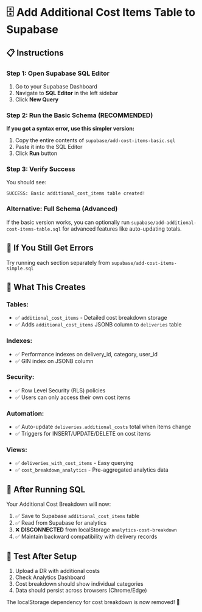 # 🗄️ Add Additional Cost Items Table to Supabase

## 📋 Instructions

### Step 1: Open Supabase SQL Editor
1. Go to your Supabase Dashboard
2. Navigate to **SQL Editor** in the left sidebar
3. Click **New Query**

### Step 2: Run the Basic Schema (RECOMMENDED)
**If you got a syntax error, use this simpler version:**

1. Copy the entire contents of `supabase/add-cost-items-basic.sql`
2. Paste it into the SQL Editor
3. Click **Run** button

### Step 3: Verify Success
You should see:
```
SUCCESS: Basic additional_cost_items table created!
```

### Alternative: Full Schema (Advanced)
If the basic version works, you can optionally run `supabase/add-additional-cost-items-table.sql` for advanced features like auto-updating totals.

## 🔧 If You Still Get Errors

Try running each section separately from `supabase/add-cost-items-simple.sql`

## 🎯 What This Creates

### Tables:
- ✅ `additional_cost_items` - Detailed cost breakdown storage
- ✅ Adds `additional_cost_items` JSONB column to `deliveries` table

### Indexes:
- ✅ Performance indexes on delivery_id, category, user_id
- ✅ GIN index on JSONB column

### Security:
- ✅ Row Level Security (RLS) policies
- ✅ Users can only access their own cost items

### Automation:
- ✅ Auto-update `deliveries.additional_costs` total when items change
- ✅ Triggers for INSERT/UPDATE/DELETE on cost items

### Views:
- ✅ `deliveries_with_cost_items` - Easy querying
- ✅ `cost_breakdown_analytics` - Pre-aggregated analytics data

## 🔗 After Running SQL

Your Additional Cost Breakdown will now:
1. ✅ Save to Supabase `additional_cost_items` table
2. ✅ Read from Supabase for analytics
3. ❌ **DISCONNECTED** from localStorage `analytics-cost-breakdown`
4. ✅ Maintain backward compatibility with delivery records

## 🧪 Test After Setup

1. Upload a DR with additional costs
2. Check Analytics Dashboard
3. Cost breakdown should show individual categories
4. Data should persist across browsers (Chrome/Edge)

The localStorage dependency for cost breakdown is now removed! 🎉